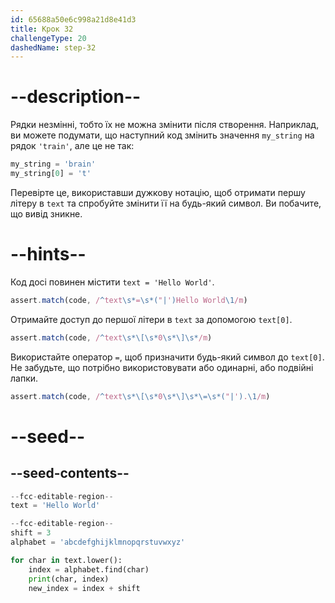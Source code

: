 ```yaml
---
id: 65688a50e6c998a21d8e41d3
title: Крок 32
challengeType: 20
dashedName: step-32
---
```


# --description--

Рядки незмінні, тобто їх не можна змінити після створення. Наприклад, ви можете подумати, що наступний код змінить значення `my_string` на рядок `'train'`, але це не так:

```py
my_string = 'brain'
my_string[0] = 't'
```

Перевірте це, використавши дужкову нотацію, щоб отримати першу літеру в `text` та спробуйте змінити її на будь-який символ. Ви побачите, що вивід зникне.

# --hints--

Код досі повинен містити `text = 'Hello World'`.

```js
assert.match(code, /^text\s*=\s*("|')Hello World\1/m)
```

Отримайте доступ до першої літери в `text` за допомогою `text[0]`.

```js
assert.match(code, /^text\s*\[\s*0\s*\]\s*/m)
```

Використайте оператор `=`, щоб призначити будь-який символ до `text[0]`. Не забудьте, що потрібно використовувати або одинарні, або подвійні лапки.

```js
assert.match(code, /^text\s*\[\s*0\s*\]\s*\=\s*("|').\1/m)
```

# --seed--

## --seed-contents--

```py
--fcc-editable-region--
text = 'Hello World'

--fcc-editable-region--
shift = 3
alphabet = 'abcdefghijklmnopqrstuvwxyz'

for char in text.lower():
    index = alphabet.find(char)
    print(char, index)
    new_index = index + shift

```
